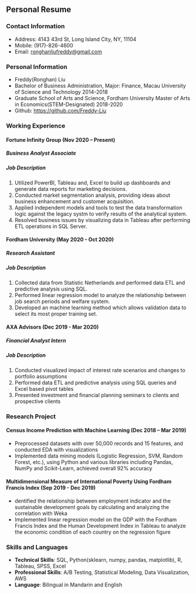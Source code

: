 ## Personal Resume  
### Contact Information
+ Address: 4143 43rd St, Long Island City, NY, 11104 
+ Mobile: (917)-826-4600
+ Email: ronghanliufreddy@gmail.com  


### Personal Information  
+ Freddy(Ronghan) Liu
+ Bachelor of Business Administration, Major: Finance, Macau University of Science and Technology  2014-2018
+ Graduate School of Arts and Science, Fordham University  Master of Arts in Economics(STEM-Designated) 2018-2020
+ Github: https://github.com/Freddy-Liu  


### Working Experience  
#### Fortune Infinity Group (Nov 2020 – Present)  
##### **Business Analyst Associate**  
##### **Job Description**  
1. Utilized PowerBI, Tableau and, Excel to build up dashboards and generate data reports for marketing decisions.
2. Conducted market segmentation analysis, providing ideas about business enhancement and customer acquisition.
3. Applied independent models and tools to test the data transformation logic against the legacy systm to verify
results of the analytical system.
4. Resolved business issues by visualizing data in Tableau after performing ETL operations in SQL Server.

#### Fordham University (May 2020 - Oct 2020)  
##### **Research Assistant**  
##### **Job Description**  
1. Collected data from Statistic Netherlands and performed data ETL and predictive analysis using SQL.
2. Performed linear regression model to analyze the relationship between job search periods and welfare system.
3. Developed an machine learning method which allows validation data to select its most proper training set.

#### AXA Advisors (Dec 2019 - Mar 2020)  
##### **Financial Analyst Intern**  
##### **Job Description**  
1. Conducted visualized impact of interest rate scenarios and changes to portfolio assumptions
2. Performed data ETL and predictive analysis using SQL queries and Excel based pivot tables
3. Presented investment and financial planning seminars to clients and prospective clients



### Research Project  
#### Census Income Prediction with Machine Learning  (Dec 2018 – Mar 2019)
+ Preprocessed datasets with over 50,000 records and 15 features, and conducted EDA with visualizations
+ Implemented data mining models (Logistic Regression, SVM, Random Forest, etc.), using Python and various
libraries including Pandas, NumPy and Scikit-Learn, achieved overall 92% accuracy

#### Multidimensional Measure of International Poverty Using Fordham Francis Index (Sep 2019 - Dec 2019)  
+ dentified the relationship between employment indicator and the sustainable development goals by calculating
and analyzing the correlation with Weka
+ Implemented linear regression model on the GDP with the Fordham Francis Index and the Human Development
Index in Tableau to analyze the economic condition of each country on the regression figure

### Skills and  Languages  
+ **Technical Skills**: SQL, Python(sklearn, numpy, pandas, matplotlib), R, Tableau, SPSS, Excel
+ **Professional Skills**: A/B Testing, Statistical Modeling, Data Visualization, AWS 
+ **Language**: Bilingual in Mandarin and English
